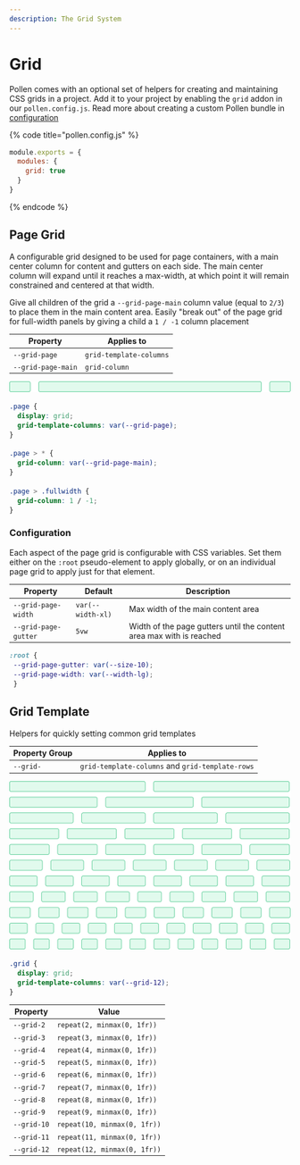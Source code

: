 ```yaml
---
description: The Grid System
---
```


# Grid

Pollen comes with an optional set of helpers for creating and maintaining CSS grids in a project. Add it to your project by enabling the `grid` addon in our `pollen.config.js`. Read more about creating a custom Pollen bundle in [configuration](../basics/configuration/ "mention")

{% code title="pollen.config.js" %}
```javascript
module.exports = {
  modules: {
    grid: true
  }
}
```
{% endcode %}

## Page Grid

A configurable grid designed to be used for page containers, with a main center column for content and gutters on each side. The main center column will expand until it reaches a max-width, at which point it will remain constrained and centered at that width.

Give all children of the grid a `--grid-page-main` column value (equal to `2/3`) to place them in the main content area. Easily "break out" of the page grid for full-width panels by giving a child a `1 / -1` column placement

| Property           | Applies to              |
| ------------------ | ----------------------- |
| `--grid-page`      | `grid-template-columns` |
| `--grid-page-main` | `grid-column`           |

![](<../.gitbook/assets/page grid.svg>)

```css
.page {
  display: grid;
  grid-template-columns: var(--grid-page);
}

.page > * {
  grid-column: var(--grid-page-main);
}

.page > .fullwidth {
  grid-column: 1 / -1;
}
```

### Configuration

Each aspect of the page grid is configurable with CSS variables. Set them either on the `:root` pseudo-element to apply globally, or on an individual page grid to apply just for that element.

| Property             | Default           | Description                                                          |
| -------------------- | ----------------- | -------------------------------------------------------------------- |
| `--grid-page-width`  | `var(--width-xl)` | Max width of the main content area                                   |
| `--grid-page-gutter` | `5vw`             | Width of the page gutters until the content area max with is reached |

```css
:root {
 --grid-page-gutter: var(--size-10);
 --grid-page-width: var(--width-lg);
 }
```

## Grid Template

Helpers for quickly setting common grid templates

| Property Group | Applies to                                       |
| -------------- | ------------------------------------------------ |
| `--grid-`      | `grid-template-columns` and `grid-template-rows` |

![](<../.gitbook/assets/grid compact.svg>)

```css
.grid {
  display: grid;
  grid-template-columns: var(--grid-12);
}
```

| Property    | Value                        |
| ----------- | ---------------------------- |
| `--grid-2`  | `repeat(2, minmax(0, 1fr))`  |
| `--grid-3`  | `repeat(3, minmax(0, 1fr))`  |
| `--grid-4`  | `repeat(4, minmax(0, 1fr))`  |
| `--grid-5`  | `repeat(5, minmax(0, 1fr))`  |
| `--grid-6`  | `repeat(6, minmax(0, 1fr))`  |
| `--grid-7`  | `repeat(7, minmax(0, 1fr))`  |
| `--grid-8`  | `repeat(8, minmax(0, 1fr))`  |
| `--grid-9`  | `repeat(9, minmax(0, 1fr))`  |
| `--grid-10` | `repeat(10, minmax(0, 1fr))` |
| `--grid-11` | `repeat(11, minmax(0, 1fr))` |
| `--grid-12` | `repeat(12, minmax(0, 1fr))` |
